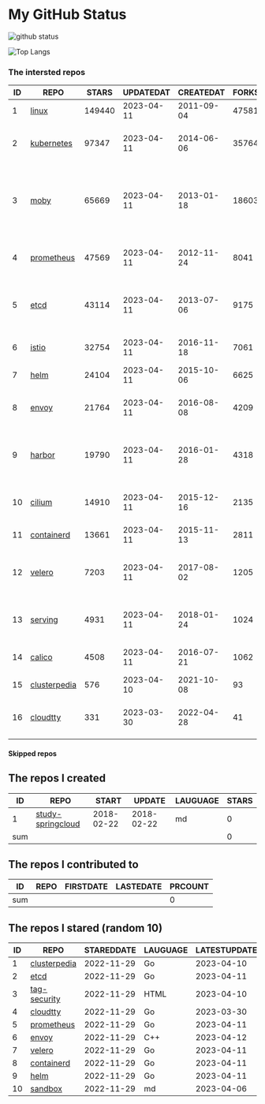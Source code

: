 # My GitHub Status

<img src="https://github-readme-stats-1.yihong0618.vercel.app/api?username=daoqingniu&show_icons=true&&&hide_title=true&count_private=true" alt="github status" />

![Top Langs](https://github-readme-stats-1.yihong0618.vercel.app/api/top-langs/?username=daoqingniu&layout=compact)

<!--START_SECTION:github_repos-->
### The intersted repos
| ID |                              REPO                               | STARS  | UPDATEDAT  | CREATEDAT  | FORKSCOUNT |                                              DESCRIPTIONS                                              |
|----|-----------------------------------------------------------------|--------|------------|------------|------------|--------------------------------------------------------------------------------------------------------|
|  1 | [linux](https://github.com/torvalds/linux)                      | 149440 | 2023-04-11 | 2011-09-04 |      47581 | Linux kernel source tree                                                                               |
|  2 | [kubernetes](https://github.com/kubernetes/kubernetes)          |  97347 | 2023-04-11 | 2014-06-06 |      35764 | Production-Grade Container Scheduling and Management                                                   |
|  3 | [moby](https://github.com/moby/moby)                            |  65669 | 2023-04-11 | 2013-01-18 |      18603 | Moby Project - a collaborative project for the container ecosystem to assemble container-based systems |
|  4 | [prometheus](https://github.com/prometheus/prometheus)          |  47569 | 2023-04-11 | 2012-11-24 |       8041 | The Prometheus monitoring system and time series database.                                             |
|  5 | [etcd](https://github.com/etcd-io/etcd)                         |  43114 | 2023-04-11 | 2013-07-06 |       9175 | Distributed reliable key-value store for the most critical data of a distributed system                |
|  6 | [istio](https://github.com/istio/istio)                         |  32754 | 2023-04-11 | 2016-11-18 |       7061 | Connect, secure, control, and observe services.                                                        |
|  7 | [helm](https://github.com/helm/helm)                            |  24104 | 2023-04-11 | 2015-10-06 |       6625 | The Kubernetes Package Manager                                                                         |
|  8 | [envoy](https://github.com/envoyproxy/envoy)                    |  21764 | 2023-04-11 | 2016-08-08 |       4209 | Cloud-native high-performance edge/middle/service proxy                                                |
|  9 | [harbor](https://github.com/goharbor/harbor)                    |  19790 | 2023-04-11 | 2016-01-28 |       4318 | An open source trusted cloud native registry project that stores, signs, and scans content.            |
| 10 | [cilium](https://github.com/cilium/cilium)                      |  14910 | 2023-04-11 | 2015-12-16 |       2135 | eBPF-based Networking, Security, and Observability                                                     |
| 11 | [containerd](https://github.com/containerd/containerd)          |  13661 | 2023-04-11 | 2015-11-13 |       2811 | An open and reliable container runtime                                                                 |
| 12 | [velero](https://github.com/vmware-tanzu/velero)                |   7203 | 2023-04-11 | 2017-08-02 |       1205 | Backup and migrate Kubernetes applications and their persistent volumes                                |
| 13 | [serving](https://github.com/knative/serving)                   |   4931 | 2023-04-11 | 2018-01-24 |       1024 | Kubernetes-based, scale-to-zero, request-driven compute                                                |
| 14 | [calico](https://github.com/projectcalico/calico)               |   4508 | 2023-04-11 | 2016-07-21 |       1062 | Cloud native networking and network security                                                           |
| 15 | [clusterpedia](https://github.com/clusterpedia-io/clusterpedia) |    576 | 2023-04-10 | 2021-10-08 |         93 | The Encyclopedia of Kubernetes clusters                                                                |
| 16 | [cloudtty](https://github.com/cloudtty/cloudtty)                |    331 | 2023-03-30 | 2022-04-28 |         41 | A Friendly Kubernetes CloudShell (Web Terminal) !                                                      |



#### Skipped repos
<!--END_SECTION:github_repos-->

<!--START_SECTION:my_github-->
## The repos I created
| ID  |                                 REPO                                 |   START    |   UPDATE   | LAUGUAGE | STARS |
|-----|----------------------------------------------------------------------|------------|------------|----------|-------|
|   1 | [study-springcloud](https://github.com/daoqingniu/study-springcloud) | 2018-02-22 | 2018-02-22 | md       |     0 |
| sum |                                                                      |            |            |          |     0 |

## The repos I contributed to
| ID  | REPO | FIRSTDATE | LASTEDATE | PRCOUNT |
|-----|------|-----------|-----------|---------|
| sum |      |           |           |       0 |

## The repos I stared (random 10)
| ID |                              REPO                               | STAREDDATE | LAUGUAGE | LATESTUPDATE |
|----|-----------------------------------------------------------------|------------|----------|--------------|
|  1 | [clusterpedia](https://github.com/clusterpedia-io/clusterpedia) | 2022-11-29 | Go       | 2023-04-10   |
|  2 | [etcd](https://github.com/etcd-io/etcd)                         | 2022-11-29 | Go       | 2023-04-11   |
|  3 | [tag-security](https://github.com/cncf/tag-security)            | 2022-11-29 | HTML     | 2023-04-10   |
|  4 | [cloudtty](https://github.com/cloudtty/cloudtty)                | 2022-11-29 | Go       | 2023-03-30   |
|  5 | [prometheus](https://github.com/prometheus/prometheus)          | 2022-11-29 | Go       | 2023-04-11   |
|  6 | [envoy](https://github.com/envoyproxy/envoy)                    | 2022-11-29 | C++      | 2023-04-12   |
|  7 | [velero](https://github.com/vmware-tanzu/velero)                | 2022-11-29 | Go       | 2023-04-11   |
|  8 | [containerd](https://github.com/containerd/containerd)          | 2022-11-29 | Go       | 2023-04-11   |
|  9 | [helm](https://github.com/helm/helm)                            | 2022-11-29 | Go       | 2023-04-11   |
| 10 | [sandbox](https://github.com/cncf/sandbox)                      | 2022-11-29 | md       | 2023-04-06   |

<!--END_SECTION:my_github-->
